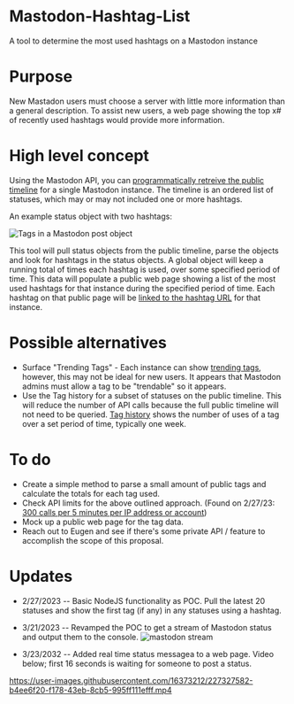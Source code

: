 # Mastodon-Hashtag-List
A tool to determine the most used hashtags on a Mastodon instance

# Purpose
New Mastadon users must choose a server with little more information than a general description. To assist new users, a web page showing the top x# of recently used hashtags would provide more information. 

# High level concept
Using the Mastodon API, you can [programmatically retreive the public timeline](https://docs.joinmastodon.org/client/public/#timelines) for a single Mastodon instance. The timeline is an ordered list of statuses, which may or may not included one or more hashtags. 

An example status object with two hashtags:

![Tags in a Mastodon post object](https://user-images.githubusercontent.com/16373212/221699271-0ab5f6d6-0489-41f6-9aff-5f1d567655a1.jpg)

This tool will pull status objects from the public timeline, parse the objects and look for hashtags in the status objects. A global object will keep a running total of times each hashtag is used, over some specified period of time. This data will populate a public web page showing a list of the most used hashtags for that instance during the specified period of time. Each hashtag on that public page will be [linked to the hashtag URL](https://docs.joinmastodon.org/methods/tags/#get) for that instance.

# Possible alternatives

- Surface "Trending Tags" - Each instance can show [trending tags](https://docs.joinmastodon.org/entities/Tag/#trendable), however, this may not be ideal for new users. It appears that Mastodon admins must allow a tag to be "trendable" so it appears.
- Use the Tag history for a subset of statuses on the public timeline. This will reduce the number of API calls because the full public timeline will not need to be queried. [Tag history](https://docs.joinmastodon.org/entities/Tag/#history) shows the number of uses of a tag over a set period of time, typically one week.

# To do
- Create a simple method to parse a small amount of public tags and calculate the totals for each tag used. 
- Check API limits for the above outlined approach. (Found on 2/27/23: [300 calls per 5 minutes per IP address or account](https://docs.joinmastodon.org/api/rate-limits/#per-ip))
- Mock up a public web page for the tag data.
- Reach out to Eugen and see if there's some private API / feature to accomplish the scope of this proposal.

# Updates
- 2/27/2023 -- Basic NodeJS functionality as POC. Pull the latest 20 statuses and show the first tag (if any) in any statuses using a hashtag. 

- 3/21/2023 -- Revamped the POC to get a stream of Mastodon status and output them to the console. 
![mastodon stream](https://user-images.githubusercontent.com/16373212/226764666-b934175a-d626-4e17-a04f-60a8989b0fea.png)

- 3/23/2032 -- Added real time status messagea to a web page. Video below; first 16 seconds is waiting for someone to post a status.

https://user-images.githubusercontent.com/16373212/227327582-b4ee6f20-f178-43eb-8cb5-995ff111efff.mp4


